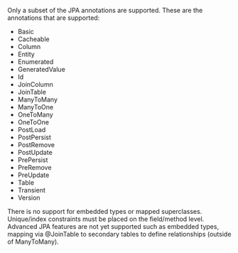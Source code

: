Only a subset of the JPA annotations are supported. These are the annotations that are supported:

- Basic
- Cacheable
- Column
- Entity
- Enumerated
- GeneratedValue
- Id
- JoinColumn
- JoinTable
- ManyToMany
- ManyToOne
- OneToMany
- OneToOne
- PostLoad
- PostPersist
- PostRemove
- PostUpdate
- PrePersist
- PreRemove
- PreUpdate
- Table
- Transient
- Version

There is no support for embedded types or mapped superclasses. Unique/index constraints must
be placed on the field/method level. Advanced JPA features are not yet supported such as embedded types, 
mapping via @JoinTable to secondary tables to define relationships (outside of ManyToMany).